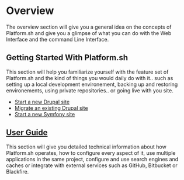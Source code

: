 # Overview

The overview section will give you a general idea on the concepts of Platform.sh
and give you a glimpse of what you can do with the Web Interface and the 
command Line Interface.

## Getting Started With Platform.sh

This section will help you familiarize yourself with the feature set of Platform.sh
and the kind of things you would daily do with it.. such as setting up a local
development environement, backing up and restoring environements, using private
repositories.. or going live with you site.

* [Start a new Drupal site](/drupal/)
* [Migrate an existing Drupal site](/drupal_migrate/)
* [Start a new Symfony site](/symfony/)

## [User Guide](/user_guide/)

This section will give you detailed technical information about how Platform.sh
operates, how to configure every aspect of it, use multiple applications in the 
same project, configure and use search engines and caches or integrate with external
services such as GitHub, Bitbucket or Blackfire.
